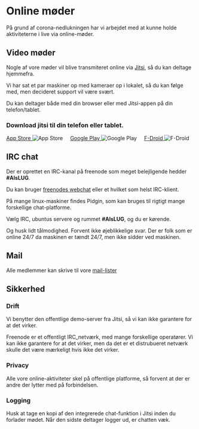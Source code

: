 # Online møder
På grund af corona-nedlukningen har vi arbejdet med at kunne holde aktiviteterne i live via online-møder.





## Video møder
Nogle af vore møder vil blive transmiteret online via [Jitsi](https://meet.jit.si/AlsLUG), så du kan deltage hjemmefra.

Vi har sat et par maskiner op med kameraer op i lokalet, så du kan følge med, men decideret support vil være svært.

Du kan deltager både med din browser eller med Jitsi-appen på din telefon/tablet.





### Download jitsi til din telefon eller tablet.

[App Store   ](https://apps.apple.com/us/app/jitsi-meet/id1165103905)         ![App Store  ](https://www.alslug.dk/img/jitsi-download/apple.png)
&nbsp; &nbsp;
[Google Play ](https://play.google.com/store/apps/details?id=org.jitsi.meet)  ![Google Play](https://www.alslug.dk/img/jitsi-download/google.png)
&nbsp; &nbsp;
[F-Droid ](https://f-droid.org/en/packages/org.jitsi.meet/)                   ![F-Droid    ](https://www.alslug.dk/img/jitsi-download/fdroid.png)





## IRC chat
Der er oprettet en IRC-kanal på freenode som meget belejligende hedder **#AlsLUG**.

Du kan bruger [freenodes webchat](https://webchat.freenode.org#AlsLUG) eller et hvilket som helst IRC-klient.

På mange linux-maskiner findes Pidgin, som kan bruges til rigtigt mange forskellige chat-platforme.

Vælg IRC, ubuntus servere og rummet **#AlsLUG**, og du er kørende.

Og husk lidt tålmodighed. Forvent ikke øjeblikkelige svar.
Der er folk som er online 24/7 da maskinen er tændt 24/7, men ikke sidder ved maskinen.





## Mail
Alle medlemmer kan skrive til vore [mail-lister](https://www.alslug.dk/medlemskab/indmeldelse.html)




## Sikkerhed
### Drift
Vi benytter den offentlige demo-server fra Jitsi, så vi kan ikke garantere for at det virker.

Freenode er et offentligt IRC_netværk, med mange forskellige operatører.
Vi kan ikke garantere for at det virker, men da det er et distrubueret netværk skulle det være mærkeligt hvis ikke det virker.

### Privacy
Alle vore online-aktiviteter skel på offentlige platforme, så forvent at der er andre der lytter med på forbindelsen.

### Logging
Husk at tage en kopi af den integrerede chat-funktion i Jitsi inden du forlader mødet. Når den sidste deltager logger ud, er chatten væk.
